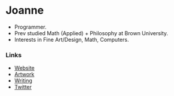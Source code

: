 # Joanne
- Programmer. 
- Prev studied Math (Applied) + Philosophy at Brown University. 
- Interests in Fine Art/Design, Math, Computers. 

### Links
- <a href="https://limjungyoon.com/">Website</a>
- <a href="https://limjungyoon.com/art.html">Artwork</a>
- <a href="https://jungyoonlim.substack.com/">Writing</a>
- <a href="https://twitter.com/jungyoonlim">Twitter</a>
